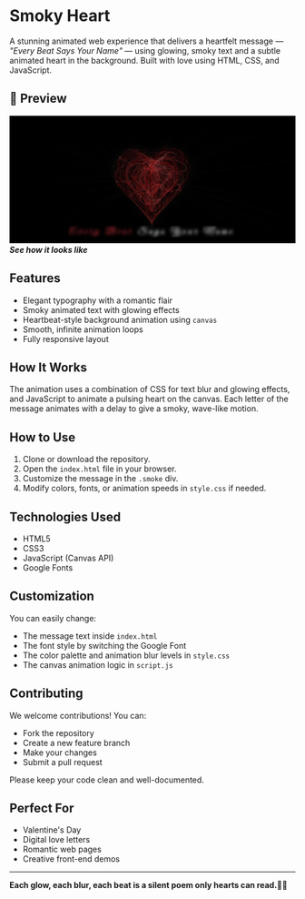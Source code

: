# Smoky Heart

A stunning animated web experience that delivers a heartfelt message — *"Every Beat Says Your Name"* — using glowing, smoky text and a subtle animated heart in the background. Built with love using HTML, CSS, and JavaScript.


## 📸 Preview

![Preview](image.png) 
***See how it looks like***


## Features

- Elegant typography with a romantic flair  
- Smoky animated text with glowing effects  
- Heartbeat-style background animation using `canvas`  
- Smooth, infinite animation loops  
- Fully responsive layout

## How It Works

The animation uses a combination of CSS for text blur and glowing effects, and JavaScript to animate a pulsing heart on the canvas. Each letter of the message animates with a delay to give a smoky, wave-like motion.

## How to Use

1. Clone or download the repository.  
2. Open the `index.html` file in your browser.  
3. Customize the message in the `.smoke` div.  
4. Modify colors, fonts, or animation speeds in `style.css` if needed.

## Technologies Used

- HTML5  
- CSS3  
- JavaScript (Canvas API)  
- Google Fonts

## Customization
You can easily change:
- The message text inside `index.html`
- The font style by switching the Google Font
- The color palette and animation blur levels in `style.css`
- The canvas animation logic in `script.js`

## Contributing
We welcome contributions! You can:
- Fork the repository  
- Create a new feature branch  
- Make your changes  
- Submit a pull request  

Please keep your code clean and well-documented.

## Perfect For

- Valentine's Day  
- Digital love letters  
- Romantic web pages  
- Creative front-end demos

---
**Each glow, each blur, each beat is a silent poem only hearts can read.🎀🧿**
